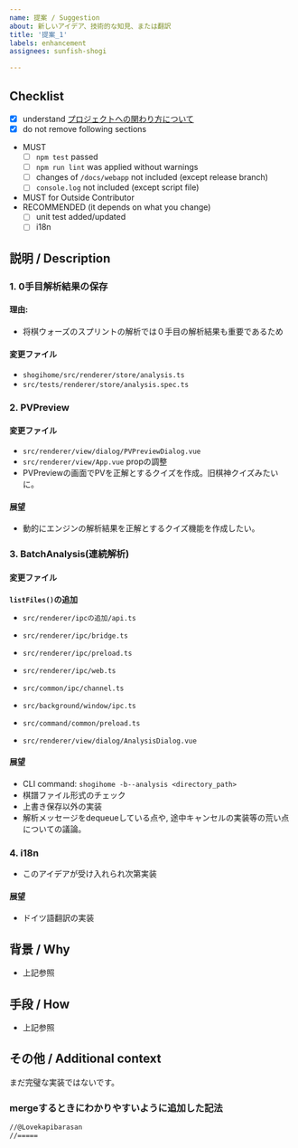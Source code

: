 ```yaml
---
name: 提案 / Suggestion
about: 新しいアイデア、技術的な知見、または翻訳
title: '提案_1'
labels: enhancement
assignees: sunfish-shogi

---
```


## Checklist

- [X] understand [プロジェクトへの関わり方について](https://github.com/sunfish-shogi/shogihome/wiki/%E3%83%97%E3%83%AD%E3%82%B8%E3%82%A7%E3%82%AF%E3%83%88%E3%81%B8%E3%81%AE%E9%96%A2%E3%82%8F%E3%82%8A%E6%96%B9%E3%81%AB%E3%81%A4%E3%81%84%E3%81%A6)
- [X] do not remove following sections

- MUST
  - [ ] `npm test` passed
  - [ ] `npm run lint` was applied without warnings
  - [ ] changes of `/docs/webapp` not included (except release branch)
  - [ ] `console.log` not included (except script file)
- MUST for Outside Contributor
- RECOMMENDED (it depends on what you change)
  - [ ] unit test added/updated
  - [ ] i18n

## 説明 /  Description

### 1. 0手目解析結果の保存

#### 理由:
*  将棋ウォーズのスプリントの解析では０手目の解析結果も重要であるため
#### 変更ファイル
* `shogihome/src/renderer/store/analysis.ts`
* `src/tests/renderer/store/analysis.spec.ts`

### 2. PVPreview

#### 変更ファイル
* `src/renderer/view/dialog/PVPreviewDialog.vue`
* `src/renderer/view/App.vue` propの調整
* PVPreviewの画面でPVを正解とするクイズを作成。旧棋神クイズみたいに。

#### 展望
* 動的にエンジンの解析結果を正解とするクイズ機能を作成したい。

### 3. BatchAnalysis(連続解析)
#### 変更ファイル
**`listFiles()`の追加**
* `src/renderer/ipcの追加/api.ts`
* `src/renderer/ipc/bridge.ts`
* `src/renderer/ipc/preload.ts`
* `src/renderer/ipc/web.ts`

* `src/common/ipc/channel.ts`
* `src/background/window/ipc.ts`

* `src/command/common/preload.ts`

* `src/renderer/view/dialog/AnalysisDialog.vue`

#### 展望
*  CLI command: `shogihome -b--analysis <directory_path>`　
* 棋譜ファイル形式のチェック
* 上書き保存以外の実装
* 解析メッセージをdequeueしている点や, 途中キャンセルの実装等の荒い点についての議論。

### 4. i18n
* このアイデアが受け入れられ次第実装

#### 展望
* ドイツ語翻訳の実装

## 背景 / Why
* 上記参照

## 手段 / How
* 上記参照

## その他 / Additional context

まだ完璧な実装ではないです。

### mergeするときにわかりやすいように追加した記法
```txt
//@Lovekapibarasan 
//=====
```
